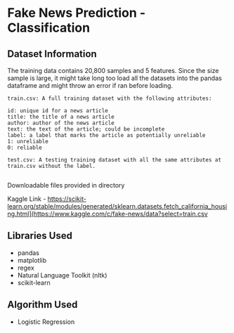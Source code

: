 # Fake News Prediction - Classification


## Dataset Information

The training data contains 20,800 samples and 5 features. Since the size sample is large, it might take long too load all the datasets into the pandas dataframe and might throw an error if ran before loading.
```
train.csv: A full training dataset with the following attributes:

id: unique id for a news article
title: the title of a news article
author: author of the news article
text: the text of the article; could be incomplete
label: a label that marks the article as potentially unreliable
1: unreliable
0: reliable

test.csv: A testing training dataset with all the same attributes at train.csv without the label.


```
Downloadable files provided in directory

Kaggle Link - https://scikit-learn.org/stable/modules/generated/sklearn.datasets.fetch_california_housing.html](https://www.kaggle.com/c/fake-news/data?select=train.csv
                                
## Libraries Used

* pandas
* matplotlib
* regex
* Natural Language Toolkit (nltk)
* scikit-learn

## Algorithm Used

* Logistic Regression
